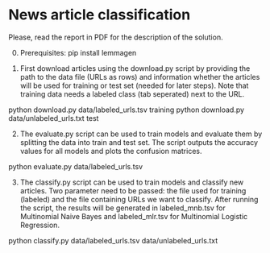 # News article classification

Please, read the report in PDF for the description of the solution.

0. Prerequisites:
pip install lemmagen


1. First download articles using the download.py script by providing the path to the data file (URLs as rows) and information whether the articles will be used for training or test set (needed for later steps). Note that training data needs a labeled class (tab seperated) next to the URL.

python download.py data/labeled_urls.tsv training
python download.py data/unlabeled_urls.txt test


2. The evaluate.py script can be used to train models and evaluate them by splitting the data into train and test set. The script outputs the accuracy values for all models and plots the confusion matrices.

python evaluate.py data/labeled_urls.tsv


3. The classify.py script can be used to train models and classify new articles. Two parameter need to be passed: the file used for training (labeled) and the file containing URLs we want to classify. After running the script, the results will be generated in labeled_mnb.tsv for Multinomial Naive Bayes and labeled_mlr.tsv for Multinomial Logistic Regression.

python classify.py data/labeled_urls.tsv data/unlabeled_urls.txt